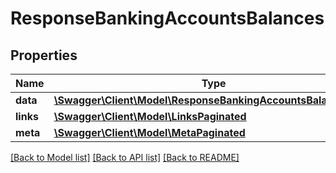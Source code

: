 # ResponseBankingAccountsBalances

## Properties
Name | Type | Description | Notes
------------ | ------------- | ------------- | -------------
**data** | [**\Swagger\Client\Model\ResponseBankingAccountsBalancesData**](ResponseBankingAccountsBalancesData.md) |  | 
**links** | [**\Swagger\Client\Model\LinksPaginated**](LinksPaginated.md) |  | 
**meta** | [**\Swagger\Client\Model\MetaPaginated**](MetaPaginated.md) |  | 

[[Back to Model list]](../README.md#documentation-for-models) [[Back to API list]](../README.md#documentation-for-api-endpoints) [[Back to README]](../README.md)

